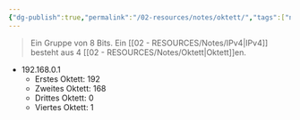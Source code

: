 ```yaml
---
{"dg-publish":true,"permalink":"/02-resources/notes/oktett/","tags":["netzwerk/ip/ipv4"],"noteIcon":"","updated":"2025-09-05T10:12:31.014+02:00"}
---
```


> Ein Gruppe von 8 Bits.
> Ein [[02 - RESOURCES/Notes/IPv4\|IPv4]] besteht aus 4 [[02 - RESOURCES/Notes/Oktett\|Oktett]]en.

- 192.168.0.1
	- Erstes Oktett: 192
	- Zweites Oktett: 168
	- Drittes Oktett: 0
	- Viertes Oktett: 1